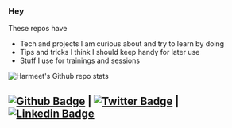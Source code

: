 ### Hey
These repos have
- Tech and projects I am curious about and try to learn by doing
- Tips and tricks I think I should keep handy for later use
- Stuff I use for trainings and sessions 

![Harmeet's Github repo stats](https://github-readme-stats.vercel.app/api?username=hrmeetsingh&show_icons=true)

[![Github Badge](https://img.shields.io/badge/-hrmeetsingh-blue?style=social&logo=Github&link=https://github.com/hrmeetsingh/)](https://github.com/hrmeetsingh/) 
| [![Twitter Badge](http://img.shields.io/badge/-@ErHarmeet-blue?style=social&logo=twitter&logoColor=blue&link=https://twitter.com/ErHarmeet)](https://twitter.com/ErHarmeet) 
| [![Linkedin Badge](https://img.shields.io/badge/-hrmeetsingh-blue?style=social&logo=Linkedin&logoColor=blue&link=https://www.linkedin.com/in/hrmeetsingh/)](https://www.linkedin.com/in/hrmeetsingh/)
---
<!--
**hrmeetsingh/hrmeetsingh** is a ✨ _special_ ✨ repository because its `README.md` (this file) appears on your GitHub profile.

Here are some ideas to get you started:

- 🔭 I’m currently working on ...
- 🌱 I’m currently learning ...
- 👯 I’m looking to collaborate on ...
- 🤔 I’m looking for help with ...
- 💬 Ask me about ...
- 📫 How to reach me: ...
- 😄 Pronouns: ...
- ⚡ Fun fact: ...
-->
